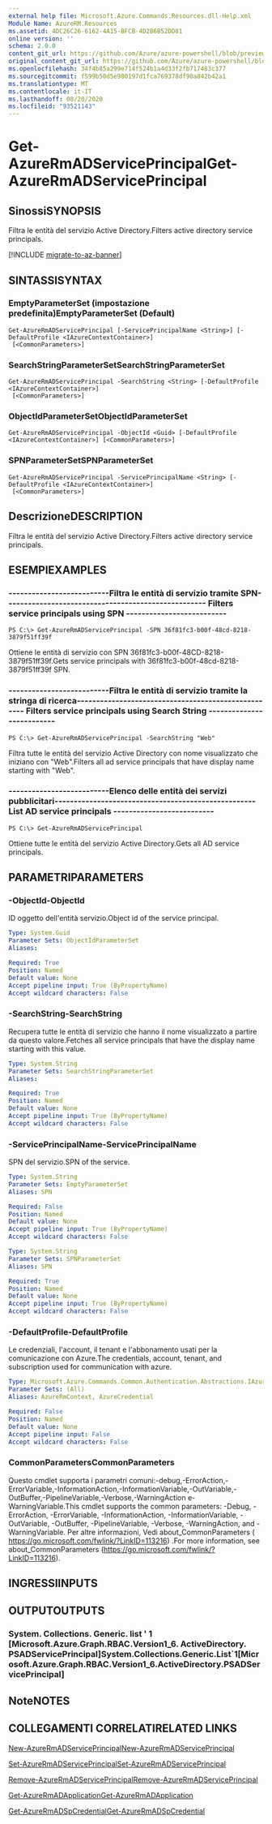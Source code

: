 ```yaml
---
external help file: Microsoft.Azure.Commands.Resources.dll-Help.xml
Module Name: AzureRM.Resources
ms.assetid: 4DC26C26-6162-4A15-BFCB-4D2B6B52DD81
online version: ''
schema: 2.0.0
content_git_url: https://github.com/Azure/azure-powershell/blob/preview/src/ResourceManager/Resources/Commands.Resources/help/Get-AzureRmADServicePrincipal.md
original_content_git_url: https://github.com/Azure/azure-powershell/blob/preview/src/ResourceManager/Resources/Commands.Resources/help/Get-AzureRmADServicePrincipal.md
ms.openlocfilehash: 34f4b85a299e714f524b1a4d33f2fb717483c377
ms.sourcegitcommit: f599b50d5e980197d1fca769378df90a842b42a1
ms.translationtype: MT
ms.contentlocale: it-IT
ms.lasthandoff: 08/20/2020
ms.locfileid: "93521143"
---
```

# <span data-ttu-id="d0e08-101">Get-AzureRmADServicePrincipal</span><span class="sxs-lookup"><span data-stu-id="d0e08-101">Get-AzureRmADServicePrincipal</span></span>

## <span data-ttu-id="d0e08-102">Sinossi</span><span class="sxs-lookup"><span data-stu-id="d0e08-102">SYNOPSIS</span></span>
<span data-ttu-id="d0e08-103">Filtra le entità del servizio Active Directory.</span><span class="sxs-lookup"><span data-stu-id="d0e08-103">Filters active directory service principals.</span></span>

[!INCLUDE [migrate-to-az-banner](../../includes/migrate-to-az-banner.md)]

## <span data-ttu-id="d0e08-104">SINTASSI</span><span class="sxs-lookup"><span data-stu-id="d0e08-104">SYNTAX</span></span>

### <span data-ttu-id="d0e08-105">EmptyParameterSet (impostazione predefinita)</span><span class="sxs-lookup"><span data-stu-id="d0e08-105">EmptyParameterSet (Default)</span></span>
```
Get-AzureRmADServicePrincipal [-ServicePrincipalName <String>] [-DefaultProfile <IAzureContextContainer>]
 [<CommonParameters>]
```

### <span data-ttu-id="d0e08-106">SearchStringParameterSet</span><span class="sxs-lookup"><span data-stu-id="d0e08-106">SearchStringParameterSet</span></span>
```
Get-AzureRmADServicePrincipal -SearchString <String> [-DefaultProfile <IAzureContextContainer>]
 [<CommonParameters>]
```

### <span data-ttu-id="d0e08-107">ObjectIdParameterSet</span><span class="sxs-lookup"><span data-stu-id="d0e08-107">ObjectIdParameterSet</span></span>
```
Get-AzureRmADServicePrincipal -ObjectId <Guid> [-DefaultProfile <IAzureContextContainer>] [<CommonParameters>]
```

### <span data-ttu-id="d0e08-108">SPNParameterSet</span><span class="sxs-lookup"><span data-stu-id="d0e08-108">SPNParameterSet</span></span>
```
Get-AzureRmADServicePrincipal -ServicePrincipalName <String> [-DefaultProfile <IAzureContextContainer>]
 [<CommonParameters>]
```

## <span data-ttu-id="d0e08-109">Descrizione</span><span class="sxs-lookup"><span data-stu-id="d0e08-109">DESCRIPTION</span></span>
<span data-ttu-id="d0e08-110">Filtra le entità del servizio Active Directory.</span><span class="sxs-lookup"><span data-stu-id="d0e08-110">Filters active directory service principals.</span></span>

## <span data-ttu-id="d0e08-111">ESEMPI</span><span class="sxs-lookup"><span data-stu-id="d0e08-111">EXAMPLES</span></span>

### <span data-ttu-id="d0e08-112">--------------------------Filtra le entità di servizio tramite SPN--------------------------</span><span class="sxs-lookup"><span data-stu-id="d0e08-112">--------------------------  Filters service principals using SPN  --------------------------</span></span>
```
PS C:\> Get-AzureRmADServicePrincipal -SPN 36f81fc3-b00f-48cd-8218-3879f51ff39f
```

<span data-ttu-id="d0e08-113">Ottiene le entità di servizio con SPN 36f81fc3-b00f-48CD-8218-3879f51ff39f.</span><span class="sxs-lookup"><span data-stu-id="d0e08-113">Gets service principals with 36f81fc3-b00f-48cd-8218-3879f51ff39f SPN.</span></span>

### <span data-ttu-id="d0e08-114">--------------------------Filtra le entità di servizio tramite la stringa di ricerca--------------------------</span><span class="sxs-lookup"><span data-stu-id="d0e08-114">--------------------------  Filters service principals using Search String  --------------------------</span></span>
```
PS C:\> Get-AzureRmADServicePrincipal -SearchString "Web"
```

<span data-ttu-id="d0e08-115">Filtra tutte le entità del servizio Active Directory con nome visualizzato che iniziano con "Web".</span><span class="sxs-lookup"><span data-stu-id="d0e08-115">Filters all ad service principals that have display name starting with "Web".</span></span>

### <span data-ttu-id="d0e08-116">--------------------------Elenco delle entità dei servizi pubblicitari--------------------------</span><span class="sxs-lookup"><span data-stu-id="d0e08-116">--------------------------  List AD service principals  --------------------------</span></span>
```
PS C:\> Get-AzureRmADServicePrincipal
```

<span data-ttu-id="d0e08-117">Ottiene tutte le entità del servizio Active Directory.</span><span class="sxs-lookup"><span data-stu-id="d0e08-117">Gets all AD service principals.</span></span>

## <span data-ttu-id="d0e08-118">PARAMETRI</span><span class="sxs-lookup"><span data-stu-id="d0e08-118">PARAMETERS</span></span>

### <span data-ttu-id="d0e08-119">-ObjectId</span><span class="sxs-lookup"><span data-stu-id="d0e08-119">-ObjectId</span></span>
<span data-ttu-id="d0e08-120">ID oggetto dell'entità servizio.</span><span class="sxs-lookup"><span data-stu-id="d0e08-120">Object id of the service principal.</span></span>

```yaml
Type: System.Guid
Parameter Sets: ObjectIdParameterSet
Aliases: 

Required: True
Position: Named
Default value: None
Accept pipeline input: True (ByPropertyName)
Accept wildcard characters: False
```

### <span data-ttu-id="d0e08-121">-SearchString</span><span class="sxs-lookup"><span data-stu-id="d0e08-121">-SearchString</span></span>
<span data-ttu-id="d0e08-122">Recupera tutte le entità di servizio che hanno il nome visualizzato a partire da questo valore.</span><span class="sxs-lookup"><span data-stu-id="d0e08-122">Fetches all service principals that have the display name starting with this value.</span></span>

```yaml
Type: System.String
Parameter Sets: SearchStringParameterSet
Aliases: 

Required: True
Position: Named
Default value: None
Accept pipeline input: True (ByPropertyName)
Accept wildcard characters: False
```

### <span data-ttu-id="d0e08-123">-ServicePrincipalName</span><span class="sxs-lookup"><span data-stu-id="d0e08-123">-ServicePrincipalName</span></span>
<span data-ttu-id="d0e08-124">SPN del servizio.</span><span class="sxs-lookup"><span data-stu-id="d0e08-124">SPN of the service.</span></span>

```yaml
Type: System.String
Parameter Sets: EmptyParameterSet
Aliases: SPN

Required: False
Position: Named
Default value: None
Accept pipeline input: True (ByPropertyName)
Accept wildcard characters: False
```

```yaml
Type: System.String
Parameter Sets: SPNParameterSet
Aliases: SPN

Required: True
Position: Named
Default value: None
Accept pipeline input: True (ByPropertyName)
Accept wildcard characters: False
```

### <span data-ttu-id="d0e08-125">-DefaultProfile</span><span class="sxs-lookup"><span data-stu-id="d0e08-125">-DefaultProfile</span></span>
<span data-ttu-id="d0e08-126">Le credenziali, l'account, il tenant e l'abbonamento usati per la comunicazione con Azure.</span><span class="sxs-lookup"><span data-stu-id="d0e08-126">The credentials, account, tenant, and subscription used for communication with azure.</span></span>

```yaml
Type: Microsoft.Azure.Commands.Common.Authentication.Abstractions.IAzureContextContainer
Parameter Sets: (All)
Aliases: AzureRmContext, AzureCredential

Required: False
Position: Named
Default value: None
Accept pipeline input: False
Accept wildcard characters: False
```

### <span data-ttu-id="d0e08-127">CommonParameters</span><span class="sxs-lookup"><span data-stu-id="d0e08-127">CommonParameters</span></span>
<span data-ttu-id="d0e08-128">Questo cmdlet supporta i parametri comuni:-debug,-ErrorAction,-ErrorVariable,-InformationAction,-InformationVariable,-OutVariable,-OutBuffer,-PipelineVariable,-Verbose,-WarningAction e-WarningVariable.</span><span class="sxs-lookup"><span data-stu-id="d0e08-128">This cmdlet supports the common parameters: -Debug, -ErrorAction, -ErrorVariable, -InformationAction, -InformationVariable, -OutVariable, -OutBuffer, -PipelineVariable, -Verbose, -WarningAction, and -WarningVariable.</span></span> <span data-ttu-id="d0e08-129">Per altre informazioni, Vedi about_CommonParameters ( https://go.microsoft.com/fwlink/?LinkID=113216) .</span><span class="sxs-lookup"><span data-stu-id="d0e08-129">For more information, see about_CommonParameters (https://go.microsoft.com/fwlink/?LinkID=113216).</span></span>

## <span data-ttu-id="d0e08-130">INGRESSI</span><span class="sxs-lookup"><span data-stu-id="d0e08-130">INPUTS</span></span>

## <span data-ttu-id="d0e08-131">OUTPUT</span><span class="sxs-lookup"><span data-stu-id="d0e08-131">OUTPUTS</span></span>

### <span data-ttu-id="d0e08-132">System. Collections. Generic. list ' 1 [Microsoft.Azure.Graph.RBAC.Version1_6. ActiveDirectory. PSADServicePrincipal]</span><span class="sxs-lookup"><span data-stu-id="d0e08-132">System.Collections.Generic.List\`1[Microsoft.Azure.Graph.RBAC.Version1_6.ActiveDirectory.PSADServicePrincipal]</span></span>

## <span data-ttu-id="d0e08-133">Note</span><span class="sxs-lookup"><span data-stu-id="d0e08-133">NOTES</span></span>

## <span data-ttu-id="d0e08-134">COLLEGAMENTI CORRELATI</span><span class="sxs-lookup"><span data-stu-id="d0e08-134">RELATED LINKS</span></span>

[<span data-ttu-id="d0e08-135">New-AzureRmADServicePrincipal</span><span class="sxs-lookup"><span data-stu-id="d0e08-135">New-AzureRmADServicePrincipal</span></span>](./New-AzureRmADServicePrincipal.md)

[<span data-ttu-id="d0e08-136">Set-AzureRmADServicePrincipal</span><span class="sxs-lookup"><span data-stu-id="d0e08-136">Set-AzureRmADServicePrincipal</span></span>](./Set-AzureRmADServicePrincipal.md)

[<span data-ttu-id="d0e08-137">Remove-AzureRmADServicePrincipal</span><span class="sxs-lookup"><span data-stu-id="d0e08-137">Remove-AzureRmADServicePrincipal</span></span>](./Remove-AzureRmADServicePrincipal.md)

[<span data-ttu-id="d0e08-138">Get-AzureRmADApplication</span><span class="sxs-lookup"><span data-stu-id="d0e08-138">Get-AzureRmADApplication</span></span>](./Get-AzureRmADApplication.md)

[<span data-ttu-id="d0e08-139">Get-AzureRmADSpCredential</span><span class="sxs-lookup"><span data-stu-id="d0e08-139">Get-AzureRmADSpCredential</span></span>](./Get-AzureRmADSpCredential.md)

